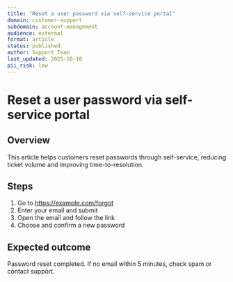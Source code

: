 ```yaml
---
title: "Reset a user password via self-service portal"
domain: customer-support
subdomain: account-management
audience: external
format: article
status: published
author: Support Team
last_updated: 2025-10-10
pii_risk: low
---
```


# Reset a user password via self-service portal

## Overview
This article helps customers reset passwords through self-service, reducing ticket volume and improving time-to-resolution.

## Steps
1. Go to https://example.com/forgot
2. Enter your email and submit
3. Open the email and follow the link
4. Choose and confirm a new password

## Expected outcome
Password reset completed. If no email within 5 minutes, check spam or contact support.
